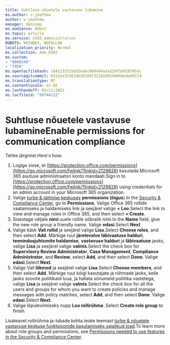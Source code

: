 ```yaml
---
title: Suhtluse nõuetele vastavuse lubamine
ms.author: v-jmathew
author: v-jmathew
manager: dansimp
ms.audience: Admin
ms.topic: article
ms.service: o365-administration
ROBOTS: NOINDEX, NOFOLLOW
localization_priority: Normal
ms.collection: Adm_O365
ms.custom:
- "9000549"
- "7456"
ms.openlocfilehash: c841232525dd2eabc068494a1e22975d428705dc
ms.sourcegitcommit: 6312ee31561db36104f32282d019d069ede69174
ms.translationtype: MT
ms.contentlocale: et-EE
ms.lasthandoff: 03/11/2021
ms.locfileid: "50744112"
---
```

# <a name="enable-permissions-for-communication-compliance"></a><span data-ttu-id="def78-102">Suhtluse nõuetele vastavuse lubamine</span><span class="sxs-lookup"><span data-stu-id="def78-102">Enable permissions for communication compliance</span></span>

<span data-ttu-id="def78-103">Tehke järgmist.</span><span class="sxs-lookup"><span data-stu-id="def78-103">Here's how:</span></span>

1. <span data-ttu-id="def78-104">Logige sisse, et [https://protection.office.com/permissions](https://go.microsoft.com/fwlink/?linkid=2129828) kasutada Microsoft 365 asutuse administraatori konto mandaati.</span><span class="sxs-lookup"><span data-stu-id="def78-104">Sign in to [https://protection.office.com/permissions](https://go.microsoft.com/fwlink/?linkid=2129828) using credentials for an admin account in your Microsoft 365 organization.</span></span>
2. <span data-ttu-id="def78-105">Valige [turbe & täitmise keskuses](https://go.microsoft.com/fwlink/?linkid=2101341) **permissions (õigus**).</span><span class="sxs-lookup"><span data-stu-id="def78-105">In the [Security & Compliance Center](https://go.microsoft.com/fwlink/?linkid=2101341), go to **Permissions**.</span></span> <span data-ttu-id="def78-106">Valige Office 365 rollide vaatamiseks ja haldamiseks link ja seejärel valige **\+ Loo**.</span><span class="sxs-lookup"><span data-stu-id="def78-106">Select the link to view and manage roles in Office 365, and then select **\+ Create**.</span></span>
3. <span data-ttu-id="def78-107">Sisestage väljale **nimi** uuele rollile sõbralik nimi.</span><span class="sxs-lookup"><span data-stu-id="def78-107">In the **Name** field, give the new role group a friendly name.</span></span> <span data-ttu-id="def78-108">Valige **edasi**.</span><span class="sxs-lookup"><span data-stu-id="def78-108">Select **Next**.</span></span>
4. <span data-ttu-id="def78-109">Valige käsk **Vali rollid** ja seejärel valige **Lisa**.</span><span class="sxs-lookup"><span data-stu-id="def78-109">Select **Choose roles**, and then select **Add**.</span></span> <span data-ttu-id="def78-110">Märkige ruut **järelevalve läbivaatuse halduri**, **teenindusjuhtumite haldamise**, **vastavuse halduri** ja **läbivaatuse** jaoks, valige **Lisa** ja seejärel valige **valmis**.</span><span class="sxs-lookup"><span data-stu-id="def78-110">Select the check box for **Supervisory Review Administrator**, **Case Management**, **Compliance Administrator**, and **Review**, select **Add**, and then select **Done**.</span></span> <span data-ttu-id="def78-111">Valige **edasi**.</span><span class="sxs-lookup"><span data-stu-id="def78-111">Select **Next**.</span></span>
5. <span data-ttu-id="def78-112">Valige Vali **liikmed** ja seejärel valige **Lisa**.</span><span class="sxs-lookup"><span data-stu-id="def78-112">Select **Choose members**, and then select **Add**.</span></span> <span data-ttu-id="def78-113">Märkige ruut kõigi kasutajate ja rühmade jaoks, kelle jaoks soovite poliitikaid luua, ja hallata sõnumeid poliitika vastetega, valige **Lisa** ja seejärel valige **valmis**.</span><span class="sxs-lookup"><span data-stu-id="def78-113">Select the check box for all the users and groups for whom you want to create policies and manage messages with policy matches, select **Add**, and then select **Done**.</span></span> <span data-ttu-id="def78-114">Valige **edasi**.</span><span class="sxs-lookup"><span data-stu-id="def78-114">Select **Next**.</span></span>
6. <span data-ttu-id="def78-115">Valige lõpuleviimiseks nupp **Loo rollirühma** .</span><span class="sxs-lookup"><span data-stu-id="def78-115">Select **Create role group** to finish.</span></span>

<span data-ttu-id="def78-116">Lisateavet rollirühma ja-lubade kohta leiate teemast [turbe & nõuetele vastavuse keskuse funktsioonide kasutamiseks vajalikud load](https://go.microsoft.com/fwlink/?linkid=2114184).</span><span class="sxs-lookup"><span data-stu-id="def78-116">To learn more about role groups and permissions, see [Permissions needed to use features in the Security & Compliance Center](https://go.microsoft.com/fwlink/?linkid=2114184).</span></span>
